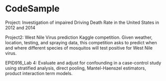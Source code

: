# CodeSample

Project: Investigation of impaired Driving Death Rate in the United States in 2012 and 2014

Project2: West Nile Virus prediction Kaggle competition. Given weather, location, testing, and spraying data, this competition asks to predict when and where different species of mosquitos will test positive for West Nile virus.


EPID916_Lab 4: Evaluate and adjust for confounding in a case-control study using stratified analysis, direct pooling, Mantel-Haenszel estimators, product interaction term models. 


